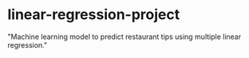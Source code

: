 # linear-regression-project
"Machine learning model to predict restaurant tips using multiple linear regression."

